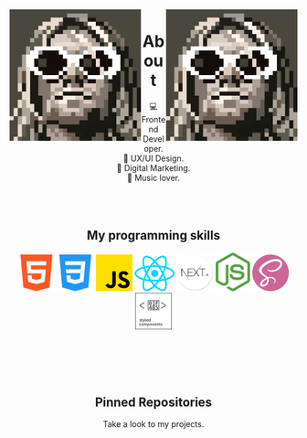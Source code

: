 <div>
  <img align='right' src='./sprites/kurt.gif' width='230'>
  <img align='left' src='./sprites/kurt.gif' width='230'>
</div>
<h1 align='center'>About</h1>

<p align='center'>
💻 Frontend Developer. <br>
🎨 UX/UI Design.  <br>
📢 Digital Marketing. <br>
🎸 Music lover.

<br>
<br>
<br>
<br>
</p>
<h2 align='center'>My programming skills</h2>

<p align='center'>
  <img src='./skills/html-5.png'  title='HTML5' >
  <img src='./skills/css-3.png'  title='CSS3' >
  <img src='./skills/js.png' title='JavaScript'  >
  <img src='./skills/react.svg' title='React.js'  width='70'>
  <img src='./skills/next-js.png'  title='Next.js' width='64'>
  <img src='./skills/nodejs.svg' title='Node.js'  width='60'>
  <img src='./skills/sass.png' title='SASS' >
  <img src='./skills/styledcomponents.svg' width='64' title='Styled Components' >
</p>

<br>
<br>
<br>
<br>
<h2 align="center">Pinned Repositories</h2>
<p align="center">Take a look to my projects.</p>
